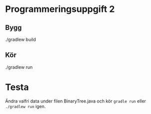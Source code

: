 # Programmeringsuppgift 2
## Bygg
./gradlew build
## Kör
./gradlew run

# Testa  
Ändra valfri data under filen BinaryTree.java och kör `gradle run` eller `./gradlew run` igen.